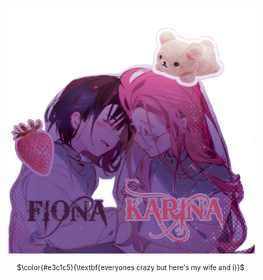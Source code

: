 <!-- skibidi -->
<p align="center">
<img src="Untitled1202_20250110061239.png" alt="me and wife">

<p align="center">
$\color{#e3c1c5}{\textbf{everyones crazy but here's my wife and i}}$


<!-- end -->

